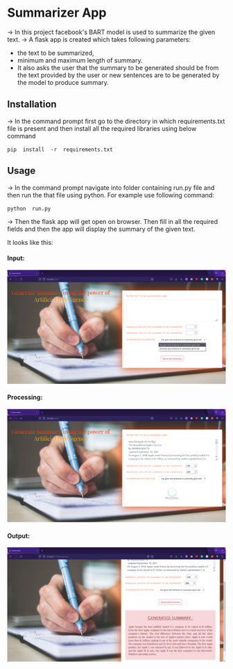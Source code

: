 # Summarizer App
→ In this project facebook's BART model is used to summarize the given text.
→ A flask app is created which takes following parameters:
- the text to be summarized, 
- minimum and maximum length of summary.
- It also asks the user that the summary to be generated should be from the text provided by the user or new sentences are to be generated by the model to produce summary.

## Installation
→ In the command prompt first go to the directory in which requirements.txt file is present and then install all the required libraries using below command
```
pip  install  -r  requirements.txt
```

## Usage
→ In the command prompt navigate into folder containing run.py file and then run the that file using python. For example use following command:
```
python  run.py
```

→ Then the flask app will get open on browser. Then fill in all the required fields and then the app will display the summary of the given text.

It looks like this:

#### Input:
![](https://raw.githubusercontent.com/neilsaxena/Summarizer-App/main/images/Screenshot1.png)
#### Processing:
![](https://raw.githubusercontent.com/neilsaxena/Summarizer-App/main/images/Screenshot2.png)

#### Output:
![](https://raw.githubusercontent.com/neilsaxena/Summarizer-App/main/images/Screenshot3.png)

